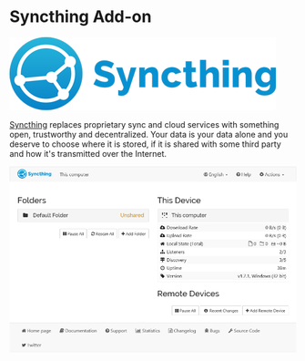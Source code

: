 # Syncthing Add-on

![image](https://raw.githubusercontent.com/hulkhaugen/hassio-addons/main/syncthing/logo.png)

[Syncthing](https://syncthing.net/) replaces proprietary sync and cloud services with something open, trustworthy and decentralized. Your data is your data alone and you deserve to choose where it is stored, if it is shared with some third party and how it's transmitted over the Internet.

![image](https://raw.githubusercontent.com/hulkhaugen/hassio-addons/main/syncthing/screenshot.png)

